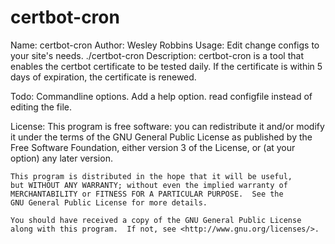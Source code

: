 # certbot-cron
Name: certbot-cron
Author: Wesley Robbins
Usage: Edit change configs to your site's needs.
	./certbot-cron 
Description:  certbot-cron is a tool that enables the certbot certificate to be tested daily. If the certificate is within 5 days of expiration, the certificate is renewed.   

Todo: Commandline options.  Add a help option. read configfile instead of editing the file.


License:
    This program is free software: you can redistribute it and/or modify
    it under the terms of the GNU General Public License as published by
    the Free Software Foundation, either version 3 of the License, or
    (at your option) any later version.

    This program is distributed in the hope that it will be useful,
    but WITHOUT ANY WARRANTY; without even the implied warranty of
    MERCHANTABILITY or FITNESS FOR A PARTICULAR PURPOSE.  See the
    GNU General Public License for more details.

    You should have received a copy of the GNU General Public License
    along with this program.  If not, see <http://www.gnu.org/licenses/>.

